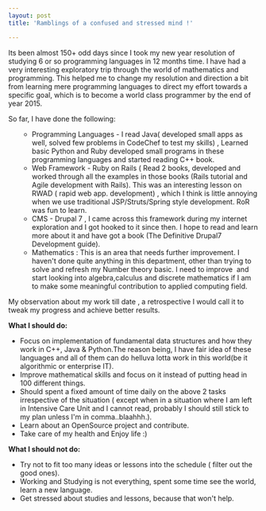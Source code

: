 ```yaml
---
layout: post
title: 'Ramblings of a confused and stressed mind !'

---
```

<p>
	Its been almost 150+ odd days since I took my new year resolution of  studying 6 or so programming languages in 12 months time. I have had a very interesting exploratory trip through the world of mathematics and programming. This helped me to change my resolution and direction a bit from learning mere programming languages to direct my effort towards a specific goal, which is to become a world class programmer by the end of year 2015.
</p>
<p>So far, I have done the following:</p>
<ul>
	<ul>
		<li style="text-align:left;">Programming Languages - I read Java( developed small apps as well, solved few problems in CodeChef to test my skills) , Learned basic Python and Ruby developed small programs in these programming languages and started reading C++ book.</li>
		<li style="text-align:left;">Web Framework - Ruby on Rails ( Read 2 books, developed and worked through all the examples in those books (Rails tutorial and Agile development with Rails). This was an interesting lesson on RWAD ( rapid web app. development) , which I think is little annoying when we use traditional JSP/Struts/Spring style development. RoR was fun to learn.</li>
		<li style="text-align:left;">CMS - Drupal 7 , I came across this framework during my internet exploration and I got hooked to it since then. I hope to read and learn more about it and have got a book (The Definitive Drupal7 Development guide).</li>
		<li style="text-align:left;">Mathematics : This is an area that needs further improvement. I haven't done quite anything in this department, other than trying to solve and refresh my Number theory basic. I need to improve  and start looking into algebra,calculus and discrete mathematics if I am to make some meaningful contribution to applied computing field.</li>
	</ul>
</ul>
My observation about my work till date , a retrospective I would call it to tweak my progress and achieve better results.

<strong>What I should do:</strong>
<ul>
	<li>Focus on implementation of fundamental data structures and how they work in C++, Java &amp; Python.The reason being, I have fair idea of these languages and all of them can do helluva lotta work in this world(be it algorithmic or enterprise IT).</li>
	<li>Improve mathematical skills and focus on it instead of putting head in 100 different things.</li>
	<li>Should spent a fixed amount of time daily on the above 2 tasks irrespective of the situation ( except when in a situation where I am left in Intensive Care Unit and I cannot read, probably I should still stick to my plan unless I'm in comma..blaahhh.).</li>
	<li>Learn about an OpenSource project and contribute.</li>
	<li>Take care of my health and Enjoy life :)</li>
</ul>
<strong>What I should not do:</strong>
<ul>
	<li>Try not to fit too many ideas or lessons into the schedule ( filter out the good ones).</li>
	<li>Working and Studying is not everything, spent some time see the world, learn a new language.</li>
	<li>Get stressed about studies and lessons, because that won't help.</li>
</ul>
